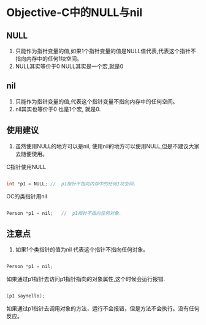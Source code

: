 # Objective-C中的NULL与nil

## NULL

1. 只能作为指针变量的值,如果1个指针变量的值是NULL值代表,代表这个指针不指向内存中的任何1块空间。
2. NULL其实等价于0 NULL其实是一个宏,就是0

## nil

1. 只能作为指针变量的值,代表这个指针变量不指向内存中的任何空间。
2. nil其实也等价于0 也是1个宏, 就是0.

## 使用建议

1. 虽然使用NULL的地方可以是nil, 使用nil的地方可以使用NULL,但是不建议大家去随便使用。

C指针使用NULL

``` cpp

int *p1 = NULL; //	p1指针不指向内存中的任何1块空间.	

```

OC的类指针用nil

``` Objective-C

Person *p1 = nil;	//	p1指针不指向任何对象.	

```

## 注意点

1. 如果1个类指针的值为nil 代表这个指针不指向任何对象。

``` Objective-C

Person *p1 = nil;

```

如果通过p1指针去访问p1指针指向的对象属性,这个时候会运行报错.

``` Objective-C

[p1 sayHello];

```

如果通过p1指针去调用对象的方法，运行不会报错，但是方法不会执行。没有任何反应。